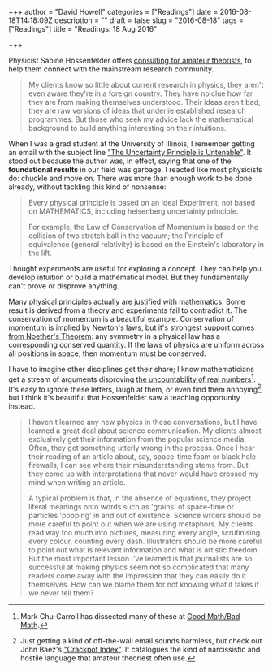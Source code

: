 +++
author = "David Howell"
categories = ["Readings"]
date = 2016-08-18T14:18:09Z
description = ""
draft = false
slug = "2016-08-18"
tags = ["Readings"]
title = "Readings: 18 Aug 2016"

+++


Physicist Sabine Hossenfelder offers [consulting for amateur theorists](https://aeon.co/ideas/what-i-learned-as-a-hired-consultant-for-autodidact-physicists "What I learned as a hired consultant to autodidact physicists"), to help them connect with the mainstream research community.

> My clients know so little about current research in physics, they aren't even aware they're in a foreign country. They have no clue how far they are from making themselves understood. Their ideas aren't bad; they are raw versions of ideas that underlie established research programmes. But those who seek my advice lack the mathematical background to build anything interesting on their intuitions.

When I was a grad student at the University of Illinois, I remember getting an email with the subject line ["The Uncertainty Principle is Untenable"](http://www.esdjournal.com/techpapr/Gong/THE%20UNCERTAINTY%20PRINCIPLE%20IS%20UNTENABLE2.pdf). It stood out because the author was, in effect, saying that one of the **foundational results** in our field was garbage. I reacted like most physicists do: chuckle and move on. There was more than enough work to be done already, without tackling this kind of nonsense:

> Every physical principle is based on an Ideal Experiment, not based on MATHEMATICS, including heisenberg uncertainty principle.
>
> For example, the Law of Conservation of Momentum is based on the collision of two stretch ball in the vacuum; the Principle of equivalence (general relativity) is based on the Einstein's laboratory in the lift.

Thought experiments are useful for exploring a concept. They can help you develop intuition or build a mathematical model. But they fundamentally can't prove or disprove anything.

Many physical principles actually are justified with mathematics. Some result is derived from a theory and experiments fail to contradict it. The conservation of momentum is a beautiful example. Conservation of momentum is implied by Newton's laws, but it's strongest support comes [from Noether's Theorem](http://math.ucr.edu/home/baez/noether.html): any symmetry in a physical law has a corresponding conserved quantity. If the laws of physics are uniform across all positions in space, then momentum must be conserved.

I have to imagine other disciplines get their share; I know mathematicians get a stream of arguments disproving [the uncountability of real numbers](https://en.wikipedia.org/wiki/Cantor%27s_diagonal_argument)[^1]. It's easy to ignore these letters, laugh at them, or even find them annoying[^2], but I think it's beautiful that Hossenfelder saw a teaching opportunity instead.

> I haven't learned any new physics in these conversations, but I have learned a great deal about science communication. My clients almost exclusively get their information from the popular science media. Often, they get something utterly wrong in the process. Once I hear their reading of an article about, say, space-time foam or black hole firewalls, I can see where their misunderstanding stems from. But they come up with interpretations that never would have crossed my mind when writing an article.
>
> A typical problem is that, in the absence of equations, they project literal meanings onto words such as 'grains' of space-time or particles 'popping' in and out of existence. Science writers should be more careful to point out when we are using metaphors. My clients read way too much into pictures, measuring every angle, scrutinising every colour, counting every dash. Illustrators should be more careful to point out what is relevant information and what is artistic freedom. But the most important lesson I've learned is that journalists are so successful at making physics seem not so complicated that many readers come away with the impression that they can easily do it themselves. How can we blame them for not knowing what it takes if we never tell them?

[^1]: Mark Chu-Carroll has dissected many of these at [Good Math/Bad Math](http://www.goodmath.org/blog/category/bad-math/cantor-crankery/).
[^2]: Just getting a kind of off-the-wall email sounds harmless, but check out John Baez's ["Crackpot Index"](http://math.ucr.edu/home/baez/crackpot.html). It catalogues the kind of narcissistic and hostile language that amateur theoriest often use.

